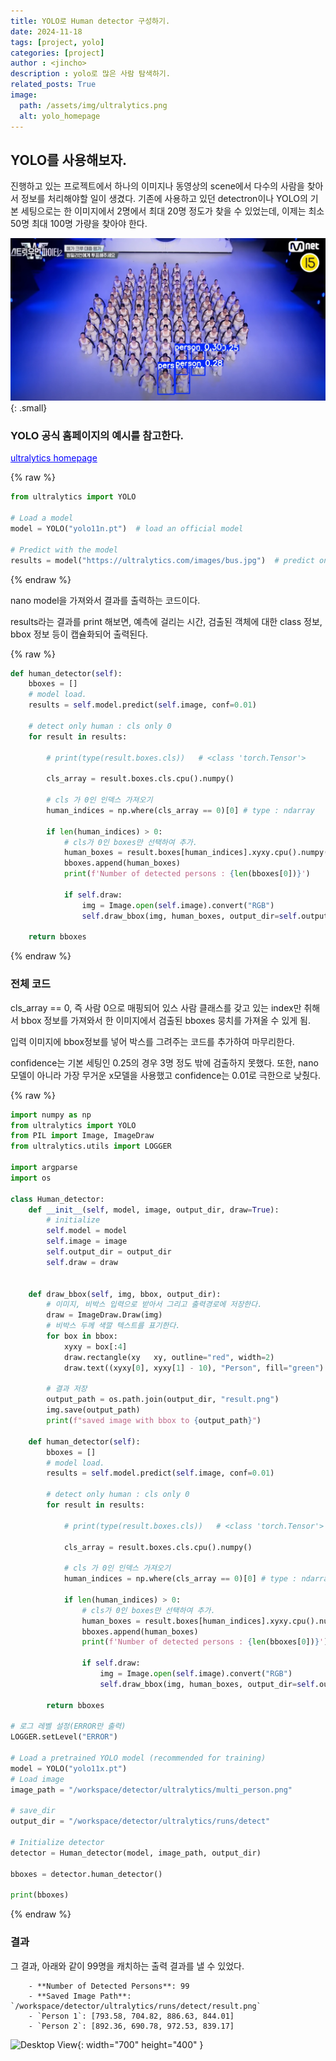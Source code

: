 ```yaml
---
title: YOLO로 Human detector 구성하기.
date: 2024-11-18
tags: [project, yolo]
categories: [project]
author : <jincho>
description : yolo로 많은 사람 탐색하기.
related_posts: True
image:
  path: /assets/img/ultralytics.png
  alt: yolo_homepage
---
```


## YOLO를 사용해보자.

진행하고 있는 프로젝트에서 하나의 이미지나 동영상의 scene에서 다수의 사람을 찾아서 정보를 처리해야할 일이 생겼다.
기존에 사용하고 있던 detectron이나 YOLO의 기본 세팅으로는 한 이미지에서 2명에서 최대 20명 정도가 찾을 수 있었는데, 이제는 최소 50명 최대 100명 가량을 찾아야 한다.

![Desktip View](/assets/img/multi_person.jpg){: .small} 

### YOLO 공식 홈페이지의 예시를 참고한다.

<a href="https://docs.ultralytics.com/models/yolo11/#supported-tasks-and-modes" style="color: blue; text-decoration: underline;">ultralytics homepage</a>

{% raw %}
```python
from ultralytics import YOLO

# Load a model
model = YOLO("yolo11n.pt")  # load an official model

# Predict with the model
results = model("https://ultralytics.com/images/bus.jpg")  # predict on an image
```
{% endraw %}


nano model을 가져와서 결과를 출력하는 코드이다.

results라는 결과를 print 해보면, 예측에 걸리는 시간, 검출된 객체에 대한 class 정보, bbox 정보 등이 캡슐화되어 출력된다.


{% raw %}
```python
def human_detector(self):
    bboxes = []
    # model load.    
    results = self.model.predict(self.image, conf=0.01)    

    # detect only human : cls only 0
    for result in results:
        
        # print(type(result.boxes.cls))   # <class 'torch.Tensor'>
        
        cls_array = result.boxes.cls.cpu().numpy()
        
        # cls 가 0인 인덱스 가져오기
        human_indices = np.where(cls_array == 0)[0] # type : ndarray
                    
        if len(human_indices) > 0:
            # cls가 0인 boxes만 선택하여 추가.
            human_boxes = result.boxes[human_indices].xyxy.cpu().numpy()
            bboxes.append(human_boxes)
            print(f'Number of detected persons : {len(bboxes[0])}')   
            
            if self.draw:
                img = Image.open(self.image).convert("RGB")
                self.draw_bbox(img, human_boxes, output_dir=self.output_dir)
                        
    return bboxes
```
{% endraw %}


### 전체 코드
cls_array == 0, 즉 사람 0으로 매핑되어 있스 사람 클래스를 갖고 있는 index만 취해서 bbox 정보를 가져와서 한 이미지에서 검출된 bboxes 뭉치를 가져올 수 있게 됨.

입력 이미지에 bbox정보를 넣어 박스를 그려주는 코드를 추가하여 마무리한다.

confidence는 기본 세팅인 0.25의 경우 3명 정도 밖에 검출하지 못했다. 또한, nano모델이 아니라 가장 무거운 x모델을 사용했고
confidence는 0.01로 극한으로 낮췄다.

{% raw %}
```python
import numpy as np
from ultralytics import YOLO
from PIL import Image, ImageDraw
from ultralytics.utils import LOGGER

import argparse
import os

class Human_detector:
    def __init__(self, model, image, output_dir, draw=True):
        # initialize
        self.model = model
        self.image = image
        self.output_dir = output_dir
        self.draw = draw
    
        
    def draw_bbox(self, img, bbox, output_dir):
        # 이미지, 비박스 입력으로 받아서 그리고 출력경로에 저장한다.
        draw = ImageDraw.Draw(img)
        # 비박스 두께 색깔 텍스트를 표기한다.
        for box in bbox:
            xyxy = box[:4]
            draw.rectangle(xy   xy, outline="red", width=2)
            draw.text((xyxy[0], xyxy[1] - 10), "Person", fill="green")
            
        # 결과 저장
        output_path = os.path.join(output_dir, "result.png")
        img.save(output_path)
        print(f"saved image with bbox to {output_path}")

    def human_detector(self):
        bboxes = []
        # model load.    
        results = self.model.predict(self.image, conf=0.01)    
    
        # detect only human : cls only 0
        for result in results:
            
            # print(type(result.boxes.cls))   # <class 'torch.Tensor'>
            
            cls_array = result.boxes.cls.cpu().numpy()
            
            # cls 가 0인 인덱스 가져오기
            human_indices = np.where(cls_array == 0)[0] # type : ndarray
                        
            if len(human_indices) > 0:
                # cls가 0인 boxes만 선택하여 추가.
                human_boxes = result.boxes[human_indices].xyxy.cpu().numpy()
                bboxes.append(human_boxes)
                print(f'Number of detected persons : {len(bboxes[0])}')   
                
                if self.draw:
                    img = Image.open(self.image).convert("RGB")
                    self.draw_bbox(img, human_boxes, output_dir=self.output_dir)
                           
        return bboxes

# 로그 레벨 설정(ERROR만 출력)
LOGGER.setLevel("ERROR")

# Load a pretrained YOLO model (recommended for training)
model = YOLO("yolo11x.pt")
# Load image
image_path = "/workspace/detector/ultralytics/multi_person.png"

# save_dir
output_dir = "/workspace/detector/ultralytics/runs/detect"

# Initialize detector
detector = Human_detector(model, image_path, output_dir)

bboxes = detector.human_detector()

print(bboxes)
```
{% endraw %}


### 결과

그 결과, 아래와 같이 99명을 캐치하는 출력 결과를 낼 수 있었다.

```
    - **Number of Detected Persons**: 99
    - **Saved Image Path**: `/workspace/detector/ultralytics/runs/detect/result.png`
    - `Person 1`: [793.58, 704.82, 886.63, 844.01]
    - `Person 2`: [892.36, 690.78, 972.53, 839.17]
```

![Desktop View](/assets/img/sample/human_detect.png){: width="700" height="400" }
